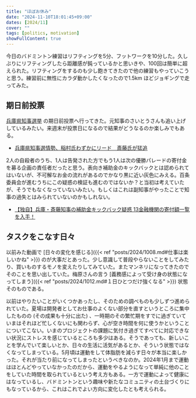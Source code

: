 ```yaml
---
title: "ほぼお休み"
date: "2024-11-10T18:01:45+09:00"
dates: [2024/11]
cover: ""
tags: [politics, motivation]
showFullContent: true
---
```


今日のバドミントン練習はリフティングを5分、フットワークを10分した。久しぶりにリフティングしたら距離感が鈍っているかと思いきや、100回は簡単に超えられた。リフティングをするのも少し飽きてきたので他の練習もやっていこうと思う。練習前に無性にカラダ動かしたくなったので1.5km ほどジョギングで走ってみた。

## 期日前投票

[兵庫県知事選挙](https://senkyo.pref.hyogo.lg.jp/) の期日前投票へ行ってきた。元知事のさいとうさんも追い上げしているみたい。来週末が投票日になるので結果がどうなるのか楽しみでもある。

* [兵庫県知事選情勢、稲村氏わずかにリード　斎藤氏が猛追](https://www.nikkei.com/article/DGXZQOUA092EM0Z01C24A1000000/)

2人の自殺者のうち、1人は告発された方でもう1人は次の優勝パレードの寄付金を募る企画の責任者だったと思う。表向き補助金のキックバックとは認められてはいないが、不可解なお金の流れがあるのでかなり黒に近い灰色にみえる。百条委員会が進むうちにこの疑惑の検証も進むのではないか？と当初は考えていたが、そうでもなくなっていないみたい。もしくはこれは副知事がやったことで知事の過失とはみられていないのかもしれない。

* [【独自】兵庫・斎藤知事の補助金キックバック疑惑 13金融機関の寄付額一覧を入手！](https://dot.asahi.com/articles/-/234725?page=1)

## タスクをこなす日々

以前みた動画で [日々の変化を感じる]({{< ref "posts/2024/1008.md#仕事は楽しいかね" >}}) のが大事だとあった。少し意識して普段やらないことをしてみたり、買いものするモノを変えたりしてみていた。またマンネリになってきたのでそのことを思い出していた。梅原さんの言う [義務感によって受け身の状態になってしまう]({{< ref "posts/2024/1012.md#１日ひとつだけ強くなる" >}}) 状態そのものである。

以前はやりたいことがいくつかあったし、そのための調べものも少しずつ進められていた。夏場は開発者としてお仕事のよくない部分を直すというところに集中したものの (その成果も十分に出た) 、一時期のその繁忙期をすでに過ぎていていまはそれほど忙しくないにも関わらず、心が空き時間を何に使うかということについてこない。いまのプロジェクトの課題に気付き過ぎてすべてに対応できない状況にストレスを感じているところも多少はある。そうであっても、新しいことを学んでいて楽しいとか、日々の生活に活気があるとか、そういう状態ではなくなってしまっている。5月頃は運動をして体脂肪を減らす日々が本当に楽しかった。それが当たり前になってしまったというべきなのか。2024年1月まで運動はほとんどやっていなかったのだから、運動をやるようになって単純に他のことをしていた時間を取られているという考え方もある。一方で運動によって健康にはなっているし、バドミントンという趣味や新たなコミュニティの土台づくりにもなっているから、これはこれでよい方向に変化したとも考えられる。
